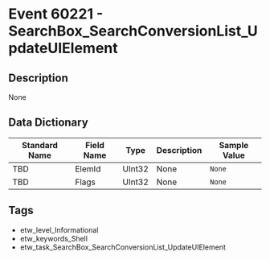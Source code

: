 # Event 60221 - SearchBox_SearchConversionList_UpdateUIElement

## Description
None

## Data Dictionary
|Standard Name|Field Name|Type|Description|Sample Value|
|---|---|---|---|---|
|TBD|ElemId|UInt32|None|`None`|
|TBD|Flags|UInt32|None|`None`|

## Tags
* etw_level_Informational
* etw_keywords_Shell
* etw_task_SearchBox_SearchConversionList_UpdateUIElement